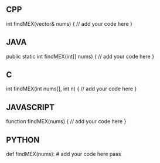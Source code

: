 ## CPP

int findMEX(vector<int>& nums) {
    // add your code here
}


## JAVA

public static int findMEX(int[] nums) {
    // add your code here
}


## C

int findMEX(int nums[], int n) {
    // add your code here
}


## JAVASCRIPT

function findMEX(nums) {
    // add your code here
}


## PYTHON

def findMEX(nums):
    # add your code here
    pass
